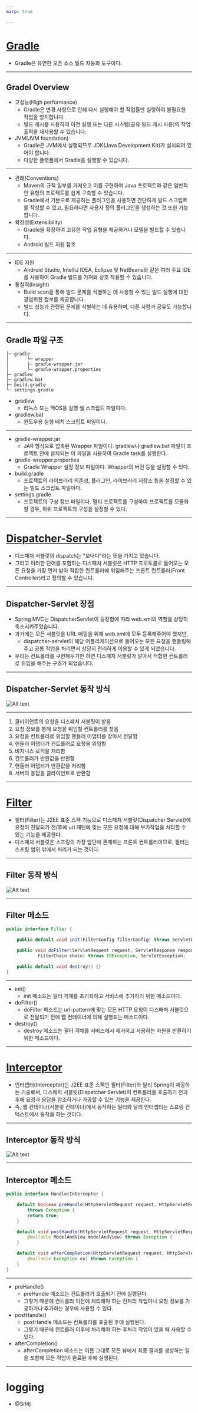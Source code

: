 ```yaml
---
marp: true

---
```

# [Gradle](https://velog.io/@appti/Spring-boot%EC%97%90%EC%84%9C%EC%9D%98-Gradle)
- Gradle은 유연한 오픈 소스 빌드 자동화 도구이다.

---
## Gradel Overview 
- 고성능(High performance)
  - Gradle은 변경 사항으로 인해 다시 실행해야 할 작업들만 실행하여 불필요한 작업을 방지합니다.
  - 빌드 캐시를 사용하여 이전 실행 또는 다른 시스템(공유 빌드 캐시 사용)의 작업 출력을 재사용할 수 있습니다.
- JVM(JVM foundation)
  - Gradle은 JVM에서 실행되므로 JDK(Java Development Kit)가 설치되어 있어야 합니다.
  - 다양한 플랫폼에서 Gradle을 실행할 수 있습니다.

---
- 관례(Conventions)
  - Maven의 규칙 일부를 가져오고 이를 구현하여 Java 프로젝트와 같은 일반적인 유형의 프로젝트를 쉽게 구축할 수 있습니다.
  - Gradle에서 기본으로 제공하는 플러그인을 사용하면 간단하게 빌드 스크립트를 작성할 수 있고, 필요하다면 사용자 정의 플러그인을 생성하는 것 또한 가능합니다.
- 확장성(Extensibility)
  - Gradle을 확장하여 고유한 작업 유형을 제공하거나 모델을 빌드할 수 있습니다.
  - Android 빌드 지원 참조

---
- IDE 지원
  - Android Studio, IntelliJ IDEA, Eclipse 및 NetBeans와 같은 여러 주요 IDE를 사용하여 Gradle 빌드를 가져와 상호 작용할 수 있습니다.
- 통찰력(Insight)
  - Build scan을 통해 빌드 문제를 식별하는 데 사용할 수 있는 빌드 실행에 대한 광범위한 정보를 제공합니다.
  - 빌드 성능과 관련된 문제를 식별하는 데 유용하며, 다른 사람과 공유도 가능합니다.

---
## Gradle 파일 구조 
```
├─ gradle
│       └─ wrapper
│       ├─ gradle-wrapper.jar
│       └─ gradle-wrapper.properties
├─ gradlew
├─ gradlew.bat
├─ build.gradle
└─ settings.gradle
```
- gradlew
  - 리눅스 또는 맥OS용 실행 쉘 스크립트 파일이다.
- gradlew.bat
  - 윈도우용 실행 배치 스크립트 파일이다.

---

- gradle-wrapper.jar
  - JAR 형식으로 압축된 Wrapper 파일이다. gradlew나 gradlew.bat 파일이 프로젝트 안에 설치되는 이 파일을 사용하여 Gradle task를 실행한다.
- gradle-wrapper.properties
  - Gradle Wrapper 설정 정보 파일이다. Wrapper의 버전 등을 설정할 수 있다.
- build.gradle
  - 프로젝트의 라이브러리 의존성, 플러그인, 라이브러리 저장소 등을 설정할 수 있는 빌드 스크립트 파일이다.
- settings.gradle
  - 프로젝트의 구성 정보 파일이다. 멀티 프로젝트를 구성하여 프로젝트를 모듈화할 경우, 하위 프로젝트의 구성을 설정할 수 있다.

---
# [Dispatcher-Servlet](https://mangkyu.tistory.com/18)
- 디스패처 서블릿의 dispatch는 "보내다"라는 뜻을 가지고 있습니다. 
- 그리고 이러한 단어를 포함하는 디스패처 서블릿은 HTTP 프로토콜로 들어오는 모든 요청을 가장 먼저 받아 적합한 컨트롤러에 위임해주는 프론트 컨트롤러(Front Controller)라고 정의할 수 있습니다.

---
## Dispatcher-Servlet 장점 
- Spring MVC는 DispatcherServlet이 등장함에 따라 web.xml의 역할을 상당히 축소시켜주었습니다. 
- 과거에는 모든 서블릿을 URL 매핑을 위해 web.xml에 모두 등록해주어야 했지만, 
  - dispatcher-servlet이 해당 어플리케이션으로 들어오는 모든 요청을 핸들링해주고 공통 작업을 처리면서 상당히 편리하게 이용할 수 있게 되었습니다. 
- 우리는 컨트롤러를 구현해두기만 하면 디스패처 서블릿가 알아서 적합한 컨트롤러로 위임을 해주는 구조가 되었습니다.

---
## Dispatcher-Servlet 동작 방식 
![Alt text](image.png)

---
1. 클라이언트의 요청을 디스패처 서블릿이 받음
2. 요청 정보를 통해 요청을 위임할 컨트롤러를 찾음
3. 요청을 컨트롤러로 위임할 핸들러 어댑터를 찾아서 전달함
4. 핸들러 어댑터가 컨트롤러로 요청을 위임함
5. 비지니스 로직을 처리함
6. 컨트롤러가 반환값을 반환함
7. 핸들러 어댑터가 반환값을 처리함
8. 서버의 응답을 클라이언트로 반환함

---
# [Filter](https://mangkyu.tistory.com/173)
- 필터(Filter)는 J2EE 표준 스펙 기능으로 디스패처 서블릿(Dispatcher Servlet)에 요청이 전달되기 전/후에 url 패턴에 맞는 모든 요청에 대해 부가작업을 처리할 수 있는 기능을 제공한다. 
- 디스패처 서블릿은 스프링의 가장 앞단에 존재하는 프론트 컨트롤러이므로, 필터는 스프링 범위 밖에서 처리가 되는 것이다.

---
## Filter 동작 방식 
![Alt text](image-1.png)

---
## Filter 메소드 
```java
public interface Filter {

    public default void init(FilterConfig filterConfig) throws ServletException {}

    public void doFilter(ServletRequest request, ServletResponse response,
            FilterChain chain) throws IOException, ServletException;

    public default void destroy() {}
}
```

---
- init()
  - init 메소드는 필터 객체를 초기화하고 서비스에 추가하기 위한 메소드이다.
- doFilter()
  - doFilter 메소드는 url-pattern에 맞는 모든 HTTP 요청이 디스패처 서블릿으로 전달되기 전에 웹 컨테이너에 의해 실행되는 메소드이다.
- destroy()
  - destroy 메소드는 필터 객체를 서비스에서 제거하고 사용하는 자원을 반환하기 위한 메소드이다. 

---
# [Interceptor](https://mangkyu.tistory.com/173)
- 인터셉터(Interceptor)는 J2EE 표준 스펙인 필터(Filter)와 달리 Spring이 제공하는 기술로써, 디스패처 서블릿(Dispatcher Servlet)이 컨트롤러를 호출하기 전과 후에 요청과 응답을 참조하거나 가공할 수 있는 기능을 제공한다. 
- 즉, 웹 컨테이너(서블릿 컨테이너)에서 동작하는 필터와 달리 인터셉터는 스프링 컨텍스트에서 동작을 하는 것이다.

---
## Interceptor 동작 방식 
![Alt text](image-2.png)

---
## Interceptor 메소드 
```java
public interface HandlerInterceptor {

    default boolean preHandle(HttpServletRequest request, HttpServletResponse response, Object handler)
        throws Exception {
        return true;
    }

    default void postHandle(HttpServletRequest request, HttpServletResponse response, Object handler,
        @Nullable ModelAndView modelAndView) throws Exception {
    }

    default void afterCompletion(HttpServletRequest request, HttpServletResponse response, Object handler,
        @Nullable Exception ex) throws Exception {
    }
}
```

---
- preHandle()
  - preHandle 메소드는 컨트롤러가 호출되기 전에 실행된다. 
  - 그렇기 때문에 컨트롤러 이전에 처리해야 하는 전처리 작업이나 요청 정보를 가공하거나 추가하는 경우에 사용할 수 있다.
- postHandle()
  - postHandle 메소드는 컨트롤러를 호출된 후에 실행된다. 
  - 그렇기 때문에 컨트롤러 이후에 처리해야 하는 후처리 작업이 있을 때 사용할 수 있다.
- afterCompletion()
  - afterCompletion 메소드는 이름 그대로 모든 뷰에서 최종 결과를 생성하는 일을 포함해 모든 작업이 완료된 후에 실행된다. 

---
# logging
- @Slf4j

